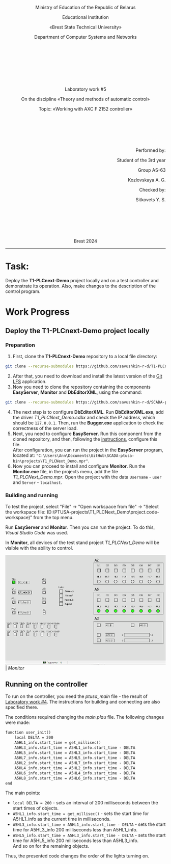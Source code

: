 <p align="center">Ministry of Education of the Republic of Belarus</p>
<p align="center">Educational Institution</p>
<p align="center">«Brest State Technical University»</p>
<p align="center">Department of Computer Systems and Networks</p>
<br><br><br><br><br><br><br>
<p align="center">Laboratory work #5</p>
<p align="center">On the discipline «Theory and methods of automatic control»</p>
<p align="center">Topic: «Working with AXC F 2152 controller»</p>
<br><br><br><br><br>
<p align="right">Performed by:</p>
<p align="right">Student of the 3rd year</p>
<p align="right">Group AS-63</p>
<p align="right">Kozlovskaya A. G.</p>
<p align="right">Checked by:</p>
<p align="right">Sitkovets Y. S.</p>
<br><br><br><br><br>
<p align="center">Brest 2024</p>

---

# Task:
Deploy the **T1-PLCnext-Demo** project locally and on a test controller and demonstrate its operation. Also, make changes to the description of the control program.

# Work Progress

## Deploy the **T1-PLCnext-Demo** project locally

### Preparation

1. First, clone the **T1-PLCnext-Demo** repository to a local file directory:
```sh
git clone --recurse-submodules https://github.com/savushkin-r-d/T1-PLCnext-Demo
```

2. After that, you need to download and install the latest version of the [Git LFS](https://git-lfs.com/) application.
3. Now you need to clone the repository containing the components **EasyServer**, **Monitor** and **DbEditorXML**, using the command:
```sh
git clone --recurse-submodules https://github.com/savushkin-r-d/SCADA-ptusa-bin
```
 4. The next step is to configure **DbEditorXML**. Run **DbEditorXML.exe**, add the driver *T1_PLCNext_Demo.cdbx* and check the IP address, which should be `127.0.0.1`. Then, run the **Bugger.exe** application to check the correctness of the server load.
 5. Next, you need to configure **EasyServer**. Run this component from the cloned repository, and then, following the [instructions](https://github.com/savushkin-r-d/T1-PLCnext-Demo?tab=readme-ov-file#клонирование-проекта), configure this file.
<br> After configuration, you can run the project in the **EasyServer** program, located at: `"C:\Users\Ann\Documents\GitHub\SCADA-ptusa-bin\projects\T1_PLCNext_Demo.mpr"`.
 6. Now you can proceed to install and configure **Monitor**. Run the **Monitor.exe** file, in the projects menu, add the file *T1_PLCNext_Demo.mpr*. Open the project with the data `Username` - `user` and `Server` - `localhost`.


### Building and running

To test the project, select "File" -> "Open workspace from file" -> "Select the workspace file: (D:\PTUSA-projects\T1_PLCNext_Demo\project.code-workspace)" from the top menu.

Run **EasyServer** and **Monitor**. Then you can run the project. To do this, _Visual Studio Code_ was used.

In **Monitor**, all devices of the test stand project *T1_PLCNext_Demo* will be visible with the ability to control.

![](./images/monitor_done.png)
<br>
| _Monitor_

## Running on the controller

To run on the controller, you need the _ptusa_main_ file - the result of [Laboratory work #4](../../task_04/doc/readme.md). The instructions for building and connecting are also specified there.

The conditions required changing the _main.plau_ file. The following changes were made:
```plau
function user_init()
    local DELTA = 200
    A5HL1_info.start_time = get_millisec()
    A5HL3_info.start_time = A5HL1_info.start_time - DELTA
    A5HL5_info.start_time = A5HL3_info.start_time - DELTA
    A5HL7_info.start_time = A5HL5_info.start_time - DELTA
    A5HL2_info.start_time = A5HL7_info.start_time - DELTA
    A5HL4_info.start_time = A5HL2_info.start_time - DELTA
    A5HL6_info.start_time = A5HL4_info.start_time - DELTA
    A5HL8_info.start_time = A5HL6_info.start_time - DELTA
end
```

The main points:
- `local DELTA = 200` - sets an interval of 200 milliseconds between the start times of objects.
- `A5HL1_info.start_time = get_millisec()` - sets the start time for A5HL1_info as the current time in milliseconds.
- `A5HL3_info.start_time = A5HL1_info.start_time - DELTA` - sets the start time for A5HL3_info 200 milliseconds less than A5HL1_info.
- `A5HL5_info.start_time = A5HL3_info.start_time - DELTA` - sets the start time for A5HL5_info 200 milliseconds less than A5HL3_info.
<br>And so on for the remaining objects.

Thus, the presented code changes the order of the lights turning on.



       




           


               